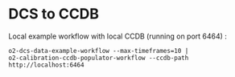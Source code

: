 <!-- doxy
\page refDetectorsDCS DCS
/doxy -->

# DCS to CCDB 

Local example workflow with local CCDB (running on port 6464) :

```shell
o2-dcs-data-example-workflow --max-timeframes=10 | 
o2-calibration-ccdb-populator-workflow --ccdb-path http://localhost:6464
```
